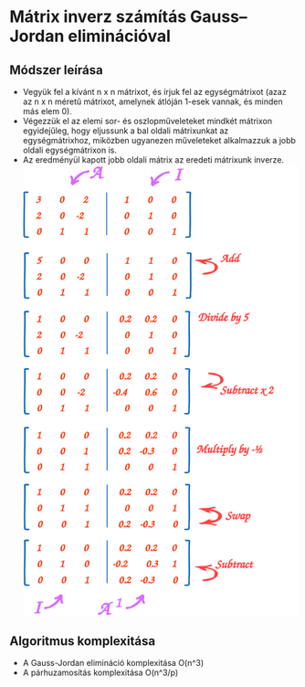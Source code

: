 # Mátrix inverz számítás Gauss–Jordan eliminációval

## Módszer leírása
- Vegyük fel a kívánt n x n mátrixot, és írjuk fel az egységmátrixot (azaz az n x n méretű mátrixot, amelynek átlóján 1-esek vannak, és minden más elem 0).
- Végezzük el az elemi sor- és oszlopműveleteket mindkét mátrixon egyidejűleg, hogy eljussunk a bal oldali mátrixunkat az egységmátrixhoz, miközben ugyanezen műveleteket alkalmazzuk a jobb oldali egységmátrixon is.
- Az eredményül kapott jobb oldali mátrix az eredeti mátrixunk inverze.
![gauss jordán](./pictures/matrix-gauss-jordan.svg)

## Algoritmus komplexitása
- A Gauss-Jordan elimináció komplexitása O(n^3)
- A párhuzamosítás komplexitása O(n^3/p)
